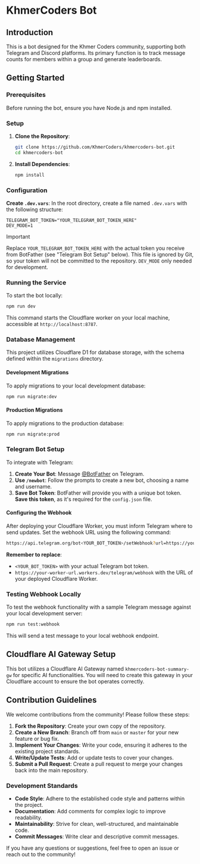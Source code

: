 # KhmerCoders Bot

## Introduction

This is a bot designed for the Khmer Coders community, supporting both Telegram and Discord platforms. Its primary function is to track message counts for members within a group and generate leaderboards.

## Getting Started

### Prerequisites

Before running the bot, ensure you have Node.js and npm installed.

### Setup

1. **Clone the Repository**:

   ```bash
   git clone https://github.com/KhmerCoders/khmercoders-bot.git
   cd khmercoders-bot
   ```

2. **Install Dependencies**:

   ```bash
   npm install
   ```

### Configuration

**Create `.dev.vars`**:
In the root directory, create a file named `.dev.vars` with the following structure:

```
TELEGRAM_BOT_TOKEN="YOUR_TELEGRAM_BOT_TOKEN_HERE"
DEV_MODE=1
```

> [!IMPORTANT]
> Replace `YOUR_TELEGRAM_BOT_TOKEN_HERE` with the actual token you receive from BotFather (see "Telegram Bot Setup" below). This file is ignored by Git, so your token will not be committed to the repository.
> `DEV_MODE` only needed for development.

### Running the Service

To start the bot locally:

```bash
npm run dev
```

This command starts the Cloudflare worker on your local machine, accessible at `http://localhost:8787`.

### Database Management

This project utilizes Cloudflare D1 for database storage, with the schema defined within the `migrations` directory.

#### Development Migrations

To apply migrations to your local development database:

```bash
npm run migrate:dev
```

#### Production Migrations

To apply migrations to the production database:

```bash
npm run migrate:prod
```

### Telegram Bot Setup

To integrate with Telegram:

1. **Create Your Bot**: Message [@BotFather](https://t.me/BotFather) on Telegram.
2. **Use `/newbot`**: Follow the prompts to create a new bot, choosing a name and username.
3. **Save Bot Token**: BotFather will provide you with a unique bot token. **Save this token**, as it's required for the `config.json` file.

#### Configuring the Webhook

After deploying your Cloudflare Worker, you must inform Telegram where to send updates. Set the webhook URL using the following command:

```bash
https://api.telegram.org/bot<YOUR_BOT_TOKEN>/setWebhook?url=https://your-worker-url.workers.dev/telegram/webhook
```

**Remember to replace**:

- `<YOUR_BOT_TOKEN>` with your actual Telegram bot token.
- `https://your-worker-url.workers.dev/telegram/webhook` with the URL of your deployed Cloudflare Worker.

### Testing Webhook Locally

To test the webhook functionality with a sample Telegram message against your local development server:

```bash
npm run test:webhook
```

This will send a test message to your local webhook endpoint.

## Cloudflare AI Gateway Setup

This bot utilizes a Cloudflare AI Gateway named `khmercoders-bot-summary-gw` for specific AI functionalities. You will need to create this gateway in your Cloudflare account to ensure the bot operates correctly.

## Contribution Guidelines

We welcome contributions from the community! Please follow these steps:

1. **Fork the Repository**: Create your own copy of the repository.
2. **Create a New Branch**: Branch off from `main` or `master` for your new feature or bug fix.
3. **Implement Your Changes**: Write your code, ensuring it adheres to the existing project standards.
4. **Write/Update Tests**: Add or update tests to cover your changes.
5. **Submit a Pull Request**: Create a pull request to merge your changes back into the main repository.

### Development Standards

- **Code Style**: Adhere to the established code style and patterns within the project.
- **Documentation**: Add comments for complex logic to improve readability.
- **Maintainability**: Strive for clean, well-structured, and maintainable code.
- **Commit Messages**: Write clear and descriptive commit messages.

If you have any questions or suggestions, feel free to open an issue or reach out to the community!
